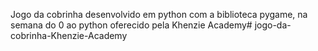 Jogo da cobrinha desenvolvido em python com a biblioteca pygame, na semana do 0 ao python oferecido pela Khenzie Academy# jogo-da-cobrinha-Khenzie-Academy

